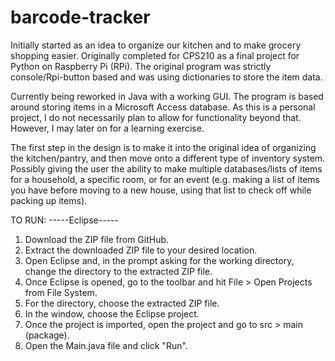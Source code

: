 # barcode-tracker

Initially started as an idea to organize our kitchen and to make grocery shopping easier. Originally completed for CPS210 as a final project for Python on Raspberry Pi (RPi). The original program was strictly console/Rpi-button based and was using dictionaries to store the item data.

Currently being reworked in Java with a working GUI. The program is based around storing items in a Microsoft Access database. As this is a personal project, I do not necessarily plan to allow for functionality beyond that. However, I may later on for a learning exercise.

The first step in the design is to make it into the original idea of organizing the kitchen/pantry, and then move onto a different type of inventory system. Possibly giving the user the ability to make multiple databases/lists of items for a household, a specific room, or for an event (e.g. making a list of items you have before moving to a new house, using that list to check off while packing up items). 


TO RUN:
-----Eclipse-----
1. Download the ZIP file from GitHub.
2. Extract the downloaded ZIP file to your desired location.
3. Open Eclipse and, in the prompt asking for the working directory, change the directory to the extracted ZIP file.
4. Once Eclipse is opened, go to the toolbar and hit File > Open Projects from File System.
5. For the directory, choose the extracted ZIP file.
6. In the window, choose the Eclipse project.
7. Once the project is imported, open the project and go to src > main (package).
8. Open the Main.java file and click "Run".
